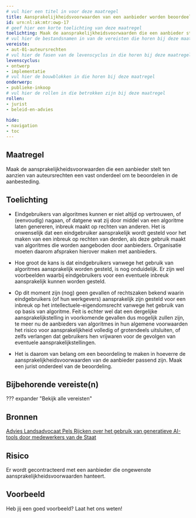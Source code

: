 ```yaml
---
# vul hier een titel in voor deze maatregel
title: Aansprakelijkheidsvoorwaarden van een aanbieder worden beoordeeld in de aanbesteding 
id: urn:nl:ak:mtr:owp-17
# geef hier een korte toelichting van deze maatregel
toelichting: Maak de aansprakelijkheidsvoorwaarden die een aanbieder stelt ten aanzien van auteursrechten een vast onderdeel om te beoordelen in de aanbesteding. 
# vul hier de bestandsnamen in van de vereisten die horen bij deze maatregel
vereiste:
- aut-01-auteursrechten
# vul hier de fasen van de levenscyclus in die horen bij deze maatregel
levenscyclus:
- ontwerp
- implementatie
# vul hier de bouwblokken in die horen bij deze maatregel
onderwerp:
- publieke-inkoop
# vul hier de rollen in die betrokken zijn bij deze maatregel
rollen:
- jurist
- beleid-en-advies
  
hide:
- navigation
- toc
---
```


<!-- tags -->

## Maatregel

Maak de aansprakelijkheidsvoorwaarden die een aanbieder stelt ten aanzien van auteursrechten een vast onderdeel om te beoordelen in de aanbesteding.

## Toelichting

- Eindgebruikers van algoritmes kunnen er niet altijd op vertrouwen, of (eenvoudig) nagaan, of datgene wat zij door middel van een algoritme laten genereren, inbreuk maakt op rechten van anderen. Het is onwenselijk dat een eindgebruiker aansprakelijk wordt gesteld voor het maken van een inbreuk op rechten van derden, als deze gebruik maakt van algoritmes die worden aangeboden door aanbieders. Organisatie moeten daarom afspraken hierover maken met aanbieders.

- Hoe groot de kans is dat eindgebruikers vanwege het gebruik van algoritmes aansprakelijk worden gesteld, is nog onduidelijk. Er zijn wel voorbeelden waarbij eindgebruikers voor een eventuele inbreuk aansprakelijk kunnen worden gesteld.

- Op dit moment zijn (nog) geen gevallen of rechtszaken bekend waarin eindgebruikers (of hun werkgevers) aansprakelijk zijn gesteld voor een inbreuk op het intellectuele-eigendomsrecht vanwege het gebruik van op basis van algoritme. Feit is echter wel dat een dergelijke aansprakelijkstelling in voorkomende gevallen dus mogelijk zullen zijn, te meer nu de aanbieders van algoritmes in hun algemene voorwaarden het risico voor aansprakelijkheid volledig of grotendeels uitsluiten, of zelfs verlangen dat gebruikers hen vrijwaren voor de gevolgen van eventuele aansprakelijkstellingen.

- Het is daarom van belang om een beoordeling te maken in hoeverre de aansprakelijkheidsvoorwaarden van de aanbieder passend zijn. Maak een jurist onderdeel van de beoordeling.


## Bijbehorende vereiste(n)
??? expander "Bekijk alle vereisten"
    <!-- list_vereisten_on_maatregelen_page -->

## Bronnen

[Advies Landsadvocaat Pels Rijcken over het gebruik van generatieve AI-tools door medewerkers van de Staat](https://open.overheid.nl/documenten/16d72572-da6b-422c-8cf8-cdc95a523093/file)

## Risico 
<!-- vul hier het specifieke risico in dat kan worden gemitigeerd met behulp van deze maatregel -->
Er wordt gecontracteerd met een aanbieder die ongewenste aansprakelijkheidsvoorwaarden hanteert. 


## Voorbeeld

Heb jij een goed voorbeeld? Laat het ons weten!

